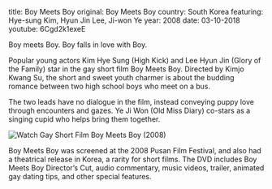 title: Boy Meets Boy
original: Boy Meets Boy
country: South Korea
featuring: Hye-sung Kim, Hyun Jin Lee, Ji-won Ye 
year: 2008
date: 03-10-2018
youtube: 6Cgd2k1exeE

Boy meets Boy. Boy falls in love with Boy. 

Popular young actors Kim Hye Sung (High Kick) and Lee Hyun Jin (Glory of the Family) star in the gay short film Boy Meets Boy. Directed by Kimjo Kwang Su, the short and sweet youth charmer is about the budding romance between two high school boys who meet on a bus. 

The two leads have no dialogue in the film, instead conveying puppy love through encounters and gazes. Ye Ji Won (Old Miss Diary) co-stars as a singing cupid who helps bring them together. 

![Watch Gay Short Film Boy Meets Boy (2008)]({filename}/uploads/boymeetsboy.jpg)

Boy Meets Boy was screened at the 2008 Pusan Film Festival, and also had a theatrical release in Korea, a rarity for short films. The DVD includes Boy Meets Boy Director’s Cut, audio commentary, music videos, trailer, animated gay dating tips, and other special features.

